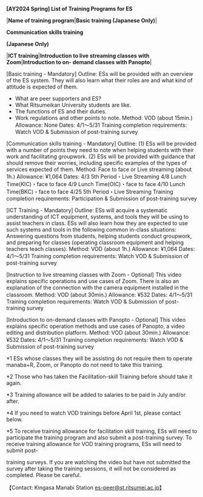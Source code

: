 ﻿**[AY2024 Spring] List of Training Programs for ES**



|**Name of training program**|**Basic training (Japanese Only)**|<p>**Communication skills training**</p><p>**(Japanese Only)**</p>|**ICT training**|**Introduction to live streaming classes with Zoom**|**Introduction to on- demand classes with Panopto**|


[Basic training - Mandatory]
Outline: ESs will be provided with an overview of the ES system. They will also learn what their roles are and what kind of attitude is expected of them.
- What are peer supporters and ES?
- What Ritsumeikan University students are like.
- The functions of ES and their duties.
- Work regulations and other points to note.
Method: VOD (about 15min.)
Allowance: None
Dates: 4/1～5/31
Training completion requirements: Watch VOD & Submission of post-training survey

[Communication skills training - Mandatory]
Outline: (1) ESs will be provided with a number of points they need to note when helping students with their work and facilitating groupwork. (2) ESs will be provided with guidance that should remove their worries, including specific examples of the types of services expected of them.
Method: Face to face or Live streaming (about 1h.)
Allowance: ¥1,064
Dates: 4/3 5th Period・Live Streaming
4/8 Lunch Time(KIC)・face to face
4/9 Lunch Time(OIC)・face to face
4/10 Lunch Time(BKC)・face to face
4/25 5th Period・Live Streaming
Training completion requirements: Participation & Submission of post-training survey

[ICT Training - Mandatory]
Outline: ESs will acquire a systematic understanding of ICT equipment, systems, and tools they will be using to assist teachers in class. ESs will also learn how they are expected to use such systems and tools in the following common in-class situations: Answering questions from students, helping students conduct groupwork, and preparing for classes (operating classroom equipment and helping teachers teach classes).
Method: VOD (about 1h.)
Allowance: ¥1,064
Dates: 4/1～5/31
Training completion requirements: Watch VOD & Submission of post-training survey

[Instruction to live streaming classes with Zoom - Optional]
This video explains specific operations and use cases of Zoom. There is also an explanation of the connection with the camera equipment installed in the classroom.
Method: VOD (about 30min.)
Allowance: ¥532
Dates: 4/1～5/31
Training completion requirements: Watch VOD & Submission of post-training survey

[Introduction to on-demand classes with Panopto - Optional]
This video explains specific operation methods and use cases of Panopto, a video editing and distribution platform.
Method: VOD (about 30min.)
Allowance: ¥532
Dates: 4/1～5/31
Training completion requirements: Watch VOD & Submission of post-training survey


\*1 ESs whose classes they will be assisting do not require them to operate manaba+R, Zoom, or Panopto do not need to take this training.

\*2 Those who has taken the Facilitation-skill Training before should take it again.

\*3 Training allowance will be added to salaries to be paid in July and/or after. 

\*4 If you need to watch VOD trainings before April 1st, please contact below.

\*5 To receive training allowance for facilitation skill training, ESs will need to participate the training program and also submit a post-training survey. To receive training allowance for VOD training programs, ESs will need to submit post-

training surveys. If you are watching the video but have not submitted the survey after taking the training sessions, it will not be considered as completed. Please be careful.

【Contact: Kingasa Manabi Station es-peer@st.ritsumei.ac.jp】